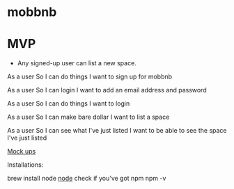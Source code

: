 # mobbnb

MVP
===

* Any signed-up user can list a new space.

As a user
So I can do things
I want to sign up for mobbnb

As a user
So I can login
I want to add an email address and password

As a user
So I can do things
I want to login

As a user
So I can make bare dollar
I want to list a space

As a user
So I can see what I've just listed
I want to be able to see the space I've just listed

[Mock ups](https://mobbnb.invisionapp.com/freehand/MobBnb-v1-uGJZsrs5z)

Installations: 
<!-- for node.js -->
brew install node
[node](https://nodejs.org/en/)
check if you've got npm
npm -v
